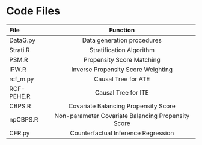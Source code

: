 # Code Files
| File       | Function | 
| :-- | :--: |
| DataG.py | Data generation procedures |
| Strati.R | Stratification Algorithm |
| PSM.R | Propensity Score Matching |
| IPW.R | Inverse Propensity Score Weighting |
| rcf_m.py | Causal Tree for ATE |
| RCF-PEHE.R | Causal Tree for ITE |
| CBPS.R | Covariate Balancing Propensity Score |
| npCBPS.R | Non-parameter Covariate Balancing Propensity Score |
| CFR.py | Counterfactual Inference Regression |
